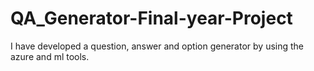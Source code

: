 # QA_Generator-Final-year-Project
I have developed a question, answer and option generator by using the azure and ml tools. 
